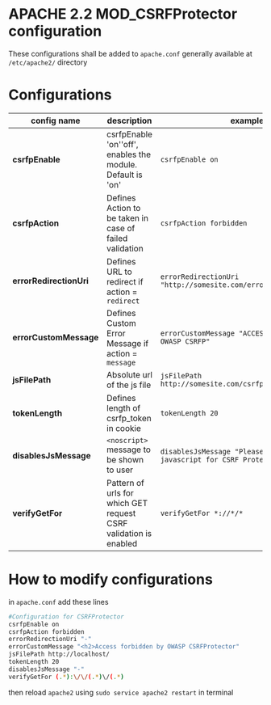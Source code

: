 APACHE 2.2 MOD_CSRFProtector configuration
==========================================


These configurations shall be added to `apache.conf` generally available at `/etc/apache2/` directory    


Configurations
===============

config name | description | example
----------- | ----------- | -------
**csrfpEnable** | csrfpEnable 'on'\'off', enables the module. Default is 'on' | `csrfpEnable on`
**csrfpAction** | Defines Action to be taken in case of failed validation | `csrfpAction forbidden`
**errorRedirectionUri** | Defines URL to redirect if action = `redirect` | `errorRedirectionUri "http://somesite.com/error.html"`
**errorCustomMessage** | Defines Custom Error Message if action = `message` | `errorCustomMessage "ACCESS BLOCKED BY OWASP CSRFP"`
**jsFilePath** | Absolute url of the js file | `jsFilePath http://somesite.com/csrfp/csrfprotector.js`
**tokenLength** | Defines length of csrfp_token in cookie | `tokenLength 20`
**disablesJsMessage** | `<noscript>` message to be shown to user | `disablesJsMessage "Please enable javascript for CSRF Protector to work"`
**verifyGetFor** | Pattern of urls for which GET request CSRF validation is enabled | `verifyGetFor *://*/*`

How to modify configurations
============================
in `apache.conf` add these lines 
```sh
#Configuration for CSRFProtector
csrfpEnable on
csrfpAction forbidden
errorRedirectionUri "-"
errorCustomMessage "<h2>Access forbidden by OWASP CSRFProtector"
jsFilePath http://localhost/
tokenLength 20
disablesJsMessage "-"
verifyGetFor (.*):\/\/(.*)\/(.*)
```

then reload `apache2` using `sudo service apache2 restart` in terminal
